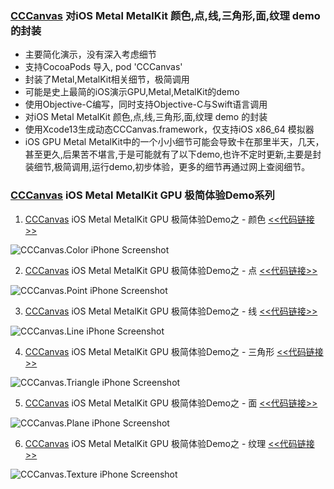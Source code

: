 ### [CCCanvas](https://github.com/ccworld1000/CCCanvas) 对iOS Metal MetalKit 颜色,点,线,三角形,面,纹理 demo 的封装
* 主要简化演示，没有深入考虑细节
* 支持CocoaPods 导入, pod 'CCCanvas'
* 封装了Metal,MetalKit相关细节，极简调用
* 可能是史上最简的iOS演示GPU,Metal,MetalKit的demo
* 使用Objective-C编写，同时支持Objective-C与Swift语言调用
* 对iOS Metal MetalKit 颜色,点,线,三角形,面,纹理 demo 的封装
* 使用Xcode13生成动态CCCanvas.framework，仅支持iOS x86_64 模拟器
* iOS GPU Metal MetalKit中的一个小小细节可能会导致卡在那里半天，几天，甚至更久,后果苦不堪言,于是可能就有了以下demo,也许不定时更新,主要是封装细节,极简调用,运行demo,初步体验，更多的细节再通过网上查阅细节。

### [CCCanvas](https://github.com/ccworld1000/CCCanvas) iOS Metal MetalKit GPU 极简体验Demo系列
1. [CCCanvas](https://github.com/ccworld1000/CCCanvas) iOS Metal MetalKit GPU 极简体验Demo之 - 颜色 [<<代码链接>>](https://github.com/ccworld1000/CCCanvas.Color)

![CCCanvas.Color iPhone Screenshot](https://raw.github.com/ccworld1000/CCCanvas.Color/main/Screenshot/iPhone.jpg?raw=true)

2. [CCCanvas](https://github.com/ccworld1000/CCCanvas) iOS Metal MetalKit GPU 极简体验Demo之 - 点 [<<代码链接>>](https://github.com/ccworld1000/CCCanvas.Point)

![CCCanvas.Point iPhone Screenshot](https://raw.github.com/ccworld1000/CCCanvas.Point/main/Screenshot/iPhone.jpg?raw=true)

3. [CCCanvas](https://github.com/ccworld1000/CCCanvas) iOS Metal MetalKit GPU 极简体验Demo之 - 线 [<<代码链接>>](https://github.com/ccworld1000/CCCanvas.Line)

![CCCanvas.Line iPhone Screenshot](https://raw.github.com/ccworld1000/CCCanvas.Line/main/Screenshot/iPhone.jpg?raw=true)

4. [CCCanvas](https://github.com/ccworld1000/CCCanvas) iOS Metal MetalKit GPU 极简体验Demo之 - 三角形 [<<代码链接>>](https://github.com/ccworld1000/CCCanvas.Triangle)

![CCCanvas.Triangle iPhone Screenshot](https://raw.github.com/ccworld1000/CCCanvas.Triangle/main/Screenshot/iPhone.jpg?raw=true)

5. [CCCanvas](https://github.com/ccworld1000/CCCanvas) iOS Metal MetalKit GPU 极简体验Demo之 - 面 [<<代码链接>>](https://github.com/ccworld1000/CCCanvas.Plane)

![CCCanvas.Plane iPhone Screenshot](https://raw.github.com/ccworld1000/CCCanvas.Plane/main/Screenshot/iPhone.jpg?raw=true)

6. [CCCanvas](https://github.com/ccworld1000/CCCanvas) iOS Metal MetalKit GPU 极简体验Demo之 - 纹理 [<<代码链接>>](https://github.com/ccworld1000/CCCanvas.Texture)

![CCCanvas.Texture iPhone Screenshot](https://raw.github.com/ccworld1000/CCCanvas.Texture/main/Screenshot/iPhone.jpg?raw=true)


